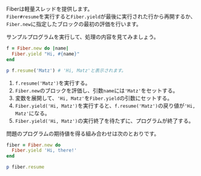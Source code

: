 Fiberは軽量スレッドを提供します。  
`Fiber#resume`を実行すると`Fiber.yield`が最後に実行された行から再開するか、`Fiber.new`に指定したブロックの最初の評価を行います。

サンプルプログラムを実行して、処理の内容を見てみましょう。

```ruby
f = Fiber.new do |name|
  Fiber.yield "Hi, #{name}"
end

p f.resume('Matz') # 'Hi, Matz'と表示されます。
```

1. `f.resume('Matz')`を実行する。
1. `Fiber.new`のブロックを評価し、引数`name`には`'Matz'`をセットする。
1. 変数を展開して、`'Hi, Matz'`を`Fiber.yield`の引数にセットする。
1. `Fiber.yield('Hi, Matz')`を実行すると、`f.resume('Matz')`の戻り値が`'Hi, Matz'`になる。
1. `Fiber.yield('Hi, Matz')`の実行終了を待たずに、プログラムが終了する。

問題のプログラムの期待値を得る組み合わせは次のとおりです。

```ruby
fiber = Fiber.new do
  Fiber.yield 'Hi, there!'
end

p fiber.resume
```
